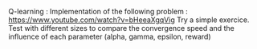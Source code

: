 Q-learning :
    Implementation of the following problem : https://www.youtube.com/watch?v=bHeeaXgqVig
    Try a simple exercice. Test with different sizes to compare the convergence speed and the influence of each parameter (alpha, gamma, epsilon, reward)

